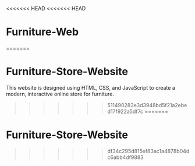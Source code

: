 <<<<<<< HEAD
<<<<<<< HEAD
# Furniture-Web
=======
# Furniture-Store-Website
This website is designed using HTML, CSS, and JavaScript to create a modern, interactive online store for furniture.
>>>>>>> 511490283e3d3948bd5f21a2ebed17f922a5df7c
=======
# Furniture-Store-Website
>>>>>>> df34c295d815ef83ac1a4878b04dc6abb4df9883
